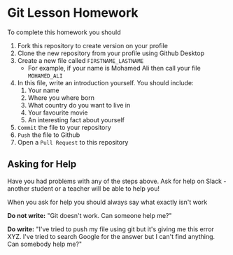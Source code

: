 # Git Lesson Homework

To complete this homework you should

1. Fork this repository to create version on your profile
2. Clone the new repository from your profile using Github Desktop
3. Create a new file called `FIRSTNAME_LASTNAME`
   - For example, if your name is Mohamed Ali then call your file `MOHAMED_ALI`
4. In this file, write an introduction yourself. You should include:
   1. Your name
   2. Where you where born
   3. What country do you want to live in
   4. Your favourite movie
   5. An interesting fact about yourself
5. `Commit` the file to your repository
6. `Push` the file to Github
7. Open a `Pull Request` to this repository

## Asking for Help

Have you had problems with any of the steps above. Ask for help on Slack - another student or a teacher will be able to help you!

When you ask for help you should always say what exactly isn't work

**Do not write:** "Git doesn't work. Can someone help me?"

**Do write:** "I've tried to push my file using git but it's giving me this error XYZ. I've tried to search Google for the answer but I can't find anything. Can somebody help me?"

